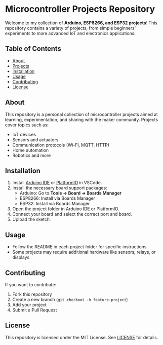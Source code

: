 # Microcontroller Projects Repository

Welcome to my collection of **Arduino, ESP8266, and ESP32 projects**! This repository contains a variety of projects, from simple beginners’ experiments to more advanced IoT and electronics applications.

## Table of Contents
- [About](#about)
- [Projects](#projects)
- [Installation](#installation)
- [Usage](#usage)
- [Contributing](#contributing)
- [License](#license)

## About
This repository is a personal collection of microcontroller projects aimed at learning, experimentation, and sharing with the maker community. Projects cover topics such as:
- IoT devices
- Sensors and actuators
- Communication protocols (Wi-Fi, MQTT, HTTP)
- Home automation
- Robotics and more


## Installation
1. Install [Arduino IDE](https://www.arduino.cc/en/software) or [PlatformIO](https://platformio.org/) in VSCode.
2. Install the necessary board support packages:
   - Arduino: Go to **Tools → Board → Boards Manager**  
   - ESP8266: Install via Boards Manager  
   - ESP32: Install via Boards Manager
3. Open the project folder in Arduino IDE or PlatformIO.
4. Connect your board and select the correct port and board.
5. Upload the sketch.

## Usage
- Follow the README in each project folder for specific instructions.
- Some projects may require additional hardware like sensors, relays, or displays.

## Contributing
If you want to contribute:
1. Fork this repository
2. Create a new branch (`git checkout -b feature-project`)
3. Add your project
4. Submit a Pull Request  

## License
This repository is licensed under the MIT License. See [LICENSE](LICENSE) for details.

